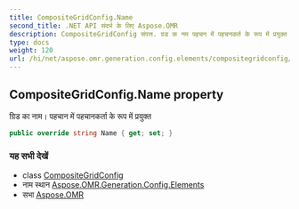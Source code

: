 ```yaml
---
title: CompositeGridConfig.Name
second_title: .NET API संदर्भ के लिए Aspose.OMR
description: CompositeGridConfig संपत्त. ग्रड क नम पहचन में पहचनकर्त के रूप में प्रयुक्त
type: docs
weight: 120
url: /hi/net/aspose.omr.generation.config.elements/compositegridconfig/name/
---
```

## CompositeGridConfig.Name property

ग्रिड का नाम। पहचान में पहचानकर्ता के रूप में प्रयुक्त

```csharp
public override string Name { get; set; }
```

### यह सभी देखें

* class [CompositeGridConfig](../)
* नाम स्थान [Aspose.OMR.Generation.Config.Elements](../../compositegridconfig/)
* सभा [Aspose.OMR](../../../)


